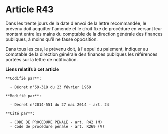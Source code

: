 # Article R43

Dans les trente jours de la date d'envoi de la lettre recommandée, le prévenu doit acquitter l'amende et le droit fixe de
procédure en versant leur montant entre les mains du   comptable de la direction générale des finances publiques, à moins
qu'il ne fasse opposition. 

Dans tous les cas, le prévenu doit, à l'appui du paiement, indiquer au   comptable de la direction générale des finances
publiques les références portées sur la lettre de notification.

**Liens relatifs à cet article**

	**Codifié par**:

	  - Décret n°59-318 du 23 février 1959

	**Modifié par**:

	  - Décret n°2014-551 du 27 mai 2014 - art. 24

	**Cité par**:

	  - CODE DE PROCEDURE PENALE - art. R42 (M)
	  - Code de procédure pénale - art. R269 (V)
